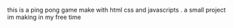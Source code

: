 this is a ping pong game make with html css and javascripts . a small project im making in my free time
